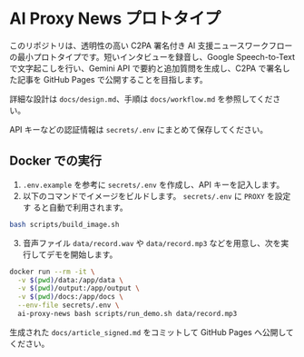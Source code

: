 # AI Proxy News プロトタイプ

このリポジトリは、透明性の高い C2PA 署名付き AI 支援ニュースワークフローの最小プロトタイプです。短いインタビューを録音し、Google Speech-to-Text で文字起こしを行い、Gemini API で要約と追加質問を生成し、C2PA で署名した記事を GitHub Pages で公開することを目指します。

詳細な設計は `docs/design.md`、手順は `docs/workflow.md` を参照してください。

API キーなどの認証情報は `secrets/.env` にまとめて保存してください。

## Docker での実行

1. `.env.example` を参考に `secrets/.env` を作成し、API キーを記入します。
2. 以下のコマンドでイメージをビルドします。 `secrets/.env` に `PROXY` を設定す
ると自動で利用されます。

```bash
bash scripts/build_image.sh
```

3. 音声ファイル `data/record.wav` や `data/record.mp3` などを用意し、次を実行してデモを開始します。

```bash
docker run --rm -it \
  -v $(pwd)/data:/app/data \
  -v $(pwd)/output:/app/output \
  -v $(pwd)/docs:/app/docs \
  --env-file secrets/.env \
  ai-proxy-news bash scripts/run_demo.sh data/record.mp3
```

生成された `docs/article_signed.md` をコミットして GitHub Pages へ公開してください。
